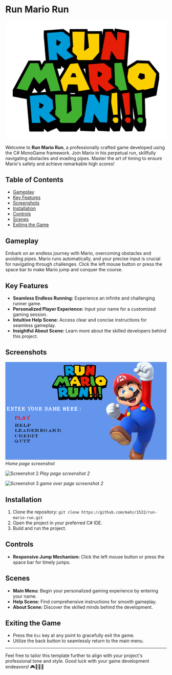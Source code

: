 # Run Mario Run

![Run Mario Run Logo](RunMarioRun/Content/Image/Run-mario-run.png)


Welcome to **Run Mario Run**, a professionally crafted game developed using the C# MonoGame framework. Join Mario in his perpetual run, skillfully navigating obstacles and evading pipes. Master the art of timing to ensure Mario's safety and achieve remarkable high scores!

## Table of Contents
- [Gameplay](#gameplay)
- [Key Features](#key-features)
- [Screenshots](#screenshots)
- [Installation](#installation)
- [Controls](#controls)
- [Scenes](#scenes)
- [Exiting the Game](#exiting-the-game)

## Gameplay

Embark on an endless journey with Mario, overcoming obstacles and avoiding pipes. Mario runs automatically, and your precise input is crucial for navigating through challenges. Click the left mouse button or press the space bar to make Mario jump and conquer the course.

## Key Features

- **Seamless Endless Running:** Experience an infinite and challenging runner game.
- **Personalized Player Experience:** Input your name for a customized gaming session.
- **Intuitive Help Scene:** Access clear and concise instructions for seamless gameplay.
- **Insightful About Scene:** Learn more about the skilled developers behind this project.

## Screenshots

![Screenshot 1](RunMarioRun/Content/Image/mariohomepage.png)
*Home page screenshot*

![Screenshot 2](RunMarioRum/Content/Image/playss.png)
*Play page screenshot 2*

![Screenshot 3](RunMarioRum/Content/Image/gameoverss.png)
*game over page screenshot 2*

## Installation

1. Clone the repository: `git clone https://github.com/mahir1522/run-mario-run.git`
2. Open the project in your preferred C# IDE.
3. Build and run the project.

## Controls

- **Responsive Jump Mechanism:** Click the left mouse button or press the space bar for timely jumps.

## Scenes

- **Main Menu:** Begin your personalized gaming experience by entering your name.
- **Help Scene:** Find comprehensive instructions for smooth gameplay.
- **About Scene:** Discover the skilled minds behind the development.

## Exiting the Game

- Press the `Esc` key at any point to gracefully exit the game.
- Utilize the back button to seamlessly return to the main menu.

---

Feel free to tailor this template further to align with your project's professional tone and style. Good luck with your game development endeavors! 🎮🏃‍♂️🍄

